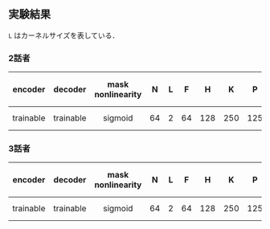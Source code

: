 ## 実験結果
`L` はカーネルサイズを表している．
### 2話者
| encoder | decoder | mask nonlinearity | N | L | F | H | K | P | B | causal | batch size | optimizer | lr | gradient clipping | SI-SDRi [dB] | SDRi [dB] | PESQ |
| :---: | :---: | :---: | :---: | :---: | :---: | :---: | :---: | :---: | :---: | :---: | :---: | :---: | :---: | :---: | :---: | :---: | :---: |
| trainable | trainable | sigmoid | 64 | 2 | 64 | 128 | 250 | 125 | 6 | False | 2 | adam | 1e-3 | 5 | 18.6 | 18.8 | 3.54 |

### 3話者
| encoder | decoder | mask nonlinearity | N | L | F | H | K | P | B | causal | batch size | optimizer | lr | gradient clipping | SI-SDRi [dB] | SDRi [dB] | PESQ |
| :---: | :---: | :---: | :---: | :---: | :---: | :---: | :---: | :---: | :---: | :---: | :---: | :---: | :---: | :---: | :---: | :---: | :---: |
| trainable | trainable | sigmoid | 64 | 2 | 64 | 128 | 250 | 125 | 6 | False | 2 | adam | 1e-3 | 5 | 14.9 | 15.2 | 2.15 |